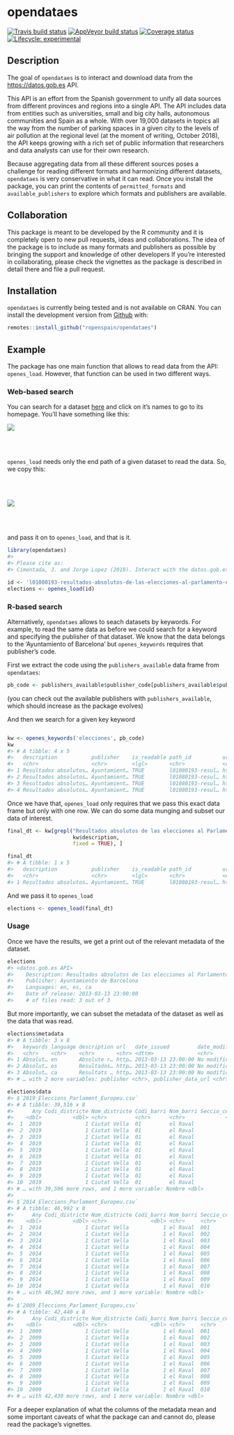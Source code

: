 
<!-- README.md is generated from README.Rmd. Please edit that file -->

# opendataes

[![Travis build
status](https://travis-ci.org/rOpenSpain/opendataes.svg?branch=master)](https://travis-ci.org/rOpenSpain/opendataes)
[![AppVeyor build
status](https://ci.appveyor.com/api/projects/status/github/rOpenSpain/opendataes?branch=master&svg=true)](https://ci.appveyor.com/project/cimentadaj/opendataes)
[![Coverage
status](https://codecov.io/gh/rOpenSpain/opendataes/branch/master/graph/badge.svg)](https://codecov.io/github/rOpenSpain/opendataes?branch=master)
[![Lifecycle:
experimental](https://img.shields.io/badge/lifecycle-experimental-orange.svg)](https://www.tidyverse.org/lifecycle/#experimental)

## Description

The goal of `opendataes` is to interact and download data from the
<https://datos.gob.es> API.

This API is an effort from the Spanish government to unify all data
sources from different provinces and regions into a single API. The API
includes data from entities such as universities, small and big city
halls, autonomous communities and Spain as a whole. With over 19,000
datasets in topics all the way from the number of parking spaces in a
given city to the levels of air pollution at the regional level (at the
moment of writing, October 2018), the API keeps growing with a rich set
of public information that researchers and data analysts can use for
their own research.

Because aggregating data from all these different sources poses a
challenge for reading different formats and harmonizing different
datasets, `opendataes` is very conservative in what it can read. Once
you install the package, you can print the contents of
`permitted_formats` and `available_publishers` to explore which formats
and publishers are available.

## Collaboration

This package is meant to be developed by the R community and it is
completely open to new pull requests, ideas and collaborations. The idea
of the package is to include as many formats and publishers as possible
by bringing the support and knowledge of other developers If you’re
interested in collaborating, please check the vignettes as the package
is described in detail there and file a pull request.

## Installation

`opendataes` is currently being tested and is not available on CRAN. You
can install the development version from [Github](https://github.com)
with:

``` r
remotes::install_github("ropenspain/opendataes")
```

## Example

The package has one main function that allows to read data from the API:
`openes_load`. However, that function can be used in two different ways.

### Web-based search

You can search for a dataset
[here](http://datos.gob.es/es/catalogo?_publisher_display_name_limit=0)
and click on it’s names to go to its homepage. You’ll have something
like this:

<img src="man/figures/datos_web.png" align="center" />

<br/> <br/>

`openes_load` needs only the end path of a given dataset to read the
data. So, we copy this:

<br/> <br/>

<img src="man/figures/datos_url.png" align="center"/>

<br/> <br/>

and pass it on to `openes_load`, and that is it.

``` r
library(opendataes)
#> 
#> Please cite as:
#> Cimentada, J. and Jorge Lopez (2019). Interact with the datos.gob.es API to download public data from all of Spain R package version 0.0.1

id <- 'l01080193-resultados-absolutos-de-las-elecciones-al-parlamento-europeo-de-la-ciudad-de-barcelona'
elections <- openes_load(id)
```

### R-based search

Alternatively, `opendataes` allows to seach datasets by keywords. For
example, to read the same data as before we could search for a keyword
and specifying the publisher of that dataset. We know that the data
belongs to the ‘Ayuntamiento of Barcelona’ but `openes_keywords`
requires that publisher’s code.

First we extract the code using the `publishers_available` data frame
from `opendataes`:

``` r
pb_code <- publishers_available$publisher_code[publishers_available$publishers == 'Ayuntamiento de Barcelona']
```

(you can check out the available publishers with `publishers_available`,
which should increase as the package evolves)

And then we search for a given key keyword

``` r

kw <- openes_keywords('elecciones', pb_code)
kw
#> # A tibble: 4 x 5
#>   description           publisher    is_readable path_id          url           
#>   <chr>                 <chr>        <lgl>       <chr>            <chr>         
#> 1 Resultados absolutos… Ayuntamient… TRUE        l01080193-resul… http://datos.…
#> 2 Resultados absolutos… Ayuntamient… TRUE        l01080193-resul… http://datos.…
#> 3 Resultados absolutos… Ayuntamient… TRUE        l01080193-resul… http://datos.…
#> 4 Resultados absolutos… Ayuntamient… TRUE        l01080193-resul… http://datos.…
```

Once we have that, `openes_load` only requires that we pass this exact
data frame but only with one row. We can do some data munging and subset
our data of interest.

``` r
final_dt <- kw[grepl("Resultados absolutos de las elecciones al Parlamento Europeo de la ciudad de Barcelona",
                     kw$description,
                     fixed = TRUE), ]

final_dt
#> # A tibble: 1 x 5
#>   description           publisher    is_readable path_id          url           
#>   <chr>                 <chr>        <lgl>       <chr>            <chr>         
#> 1 Resultados absolutos… Ayuntamient… TRUE        l01080193-resul… http://datos.…
```

And we pass it to `openes_load`

``` r
elections <- openes_load(final_dt)
```

### Usage

Once we have the results, we get a print out of the relevant metadata of
the dataset.

``` r
elections
#> <datos.gob.es API>
#>    Description: Resultados absolutos de las elecciones al Parlamento Europeo d...
#>    Publisher: Ayuntamiento de Barcelona
#>    Languages: en, es, ca
#>    Date of release: 2013-03-13 23:00:00
#>    # of files read: 3 out of 3
```

But more importantly, we can subset the metadata of the dataset as well
as the data that was read.

``` r
elections$metadata
#> # A tibble: 3 x 8
#>   keywords language description url   date_issued         date_modified
#>   <chr>    <chr>    <chr>       <chr> <dttm>              <chr>        
#> 1 Absolut… en       Absolute r… http… 2013-03-13 23:00:00 No modificat…
#> 2 Absolut… es       Resultados… http… 2013-03-13 23:00:00 No modificat…
#> 3 Absolut… ca       Resultats … http… 2013-03-13 23:00:00 No modificat…
#> # … with 2 more variables: publisher <chr>, publisher_data_url <chr>
```

``` r
elections$data
#> $`2019_Eleccions_Parlament_Europeu.csv`
#> # A tibble: 39,516 x 8
#>      Any Codi_districte Nom_districte Codi_barri Nom_barri Seccio_censal Camp 
#>    <dbl>          <dbl> <chr>         <chr>      <chr>             <dbl> <chr>
#>  1  2019              1 Ciutat Vella  01         el Raval              1 Elec…
#>  2  2019              1 Ciutat Vella  01         el Raval              2 Elec…
#>  3  2019              1 Ciutat Vella  01         el Raval              3 Elec…
#>  4  2019              1 Ciutat Vella  01         el Raval              4 Elec…
#>  5  2019              1 Ciutat Vella  01         el Raval              5 Elec…
#>  6  2019              1 Ciutat Vella  01         el Raval              6 Elec…
#>  7  2019              1 Ciutat Vella  01         el Raval              7 Elec…
#>  8  2019              1 Ciutat Vella  01         el Raval              8 Elec…
#>  9  2019              1 Ciutat Vella  01         el Raval              9 Elec…
#> 10  2019              1 Ciutat Vella  01         el Raval             10 Elec…
#> # … with 39,506 more rows, and 1 more variable: Nombre <dbl>
#> 
#> $`2014_Eleccions_Parlament_Europeu.csv`
#> # A tibble: 46,992 x 8
#>      Any Codi_districte Nom_districte Codi_barri Nom_barri Seccio_censal Camp 
#>    <dbl>          <dbl> <chr>              <dbl> <chr>     <chr>         <chr>
#>  1  2014              1 Ciutat Vella           1 el Raval  001           Elec…
#>  2  2014              1 Ciutat Vella           1 el Raval  002           Elec…
#>  3  2014              1 Ciutat Vella           1 el Raval  003           Elec…
#>  4  2014              1 Ciutat Vella           1 el Raval  004           Elec…
#>  5  2014              1 Ciutat Vella           1 el Raval  005           Elec…
#>  6  2014              1 Ciutat Vella           1 el Raval  006           Elec…
#>  7  2014              1 Ciutat Vella           1 el Raval  007           Elec…
#>  8  2014              1 Ciutat Vella           1 el Raval  008           Elec…
#>  9  2014              1 Ciutat Vella           1 el Raval  009           Elec…
#> 10  2014              1 Ciutat Vella           1 el Raval  010           Elec…
#> # … with 46,982 more rows, and 1 more variable: Nombre <dbl>
#> 
#> $`2009_Eleccions_Parlament_Europeu.csv`
#> # A tibble: 42,440 x 8
#>      Any Codi_districte Nom_districte Codi_barri Nom_barri Seccio_censal Camp 
#>    <dbl>          <dbl> <chr>              <dbl> <chr>     <chr>         <chr>
#>  1  2009              1 Ciutat Vella           1 el Raval  001           Elec…
#>  2  2009              1 Ciutat Vella           1 el Raval  002           Elec…
#>  3  2009              1 Ciutat Vella           1 el Raval  003           Elec…
#>  4  2009              1 Ciutat Vella           1 el Raval  004           Elec…
#>  5  2009              1 Ciutat Vella           1 el Raval  005           Elec…
#>  6  2009              1 Ciutat Vella           1 el Raval  006           Elec…
#>  7  2009              1 Ciutat Vella           1 el Raval  007           Elec…
#>  8  2009              1 Ciutat Vella           1 el Raval  008           Elec…
#>  9  2009              1 Ciutat Vella           1 el Raval  009           Elec…
#> 10  2009              1 Ciutat Vella           1 el Raval  010           Elec…
#> # … with 42,430 more rows, and 1 more variable: Nombre <dbl>
```

For a deeper explanation of what the columns of the metadata mean and
some important caveats of what the package can and cannot do, please
read the package’s vignettes.
